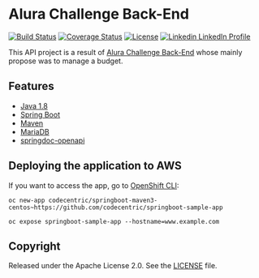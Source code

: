 # Alura Challenge Back-End

[![Build Status](https://travis-ci.org/codecentric/springboot-sample-app.svg?branch=master)](https://travis-ci.org/codecentric/springboot-sample-app)
[![Coverage Status](https://coveralls.io/repos/github/codecentric/springboot-sample-app/badge.svg?branch=master)](https://coveralls.io/github/codecentric/springboot-sample-app?branch=master)
[![License](http://img.shields.io/:license-apache-blue.svg)](http://www.apache.org/licenses/LICENSE-2.0.html)
[![Linkedin](https://i.stack.imgur.com/gVE0j.png) LinkedIn Profile](www.linkedin.com/in/luiz-gustavo-duran-105a6557)
&nbsp;

This API project is a result of [Alura Challenge Back-End](https://www.alura.com.br/challenges/back-end-2) whose mainly propose was to manage a budget.

## Features

- [Java 1.8](http://www.oracle.com/technetwork/java/javase/downloads/jdk8-downloads-2133151.html)
- [Spring Boot](https://spring.io/projects/spring-boot)
- [Maven](https://maven.apache.org)
- [MariaDB](https://mariadb.org)
- [springdoc-openapi](https://springdoc.org)

## Deploying the application to AWS
If you want to access the app, go to [OpenShift CLI](https://docs.openshift.org/latest/cli_reference/index.html):

```shell
oc new-app codecentric/springboot-maven3-centos~https://github.com/codecentric/springboot-sample-app
```

```shell
oc expose springboot-sample-app --hostname=www.example.com
```

## Copyright

Released under the Apache License 2.0. See the [LICENSE](https://github.com/codecentric/springboot-sample-app/blob/master/LICENSE) file.
